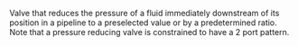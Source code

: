 Valve that reduces the pressure of a fluid immediately downstream of its position in a pipeline to a preselected value or by a predetermined ratio.
Note that a pressure reducing valve is constrained to have a 2 port  pattern.
